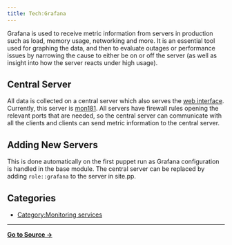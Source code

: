 ```yaml
---
title: Tech:Grafana
---
```


Grafana is used to receive metric information from servers in production such as load, memory usage, networking and more. It is an essential tool used for graphing the data, and then to evaluate outages or performance issues by narrowing the cause to either be on or off the server (as well as insight into how the server reacts under high usage).

## Central Server 

All data is collected on a central server which also serves the [web interface](https://grafana.wikitide.net/). Currently, this server is [mon181](/tech-docs/techmon181). All servers have firewall rules opening the relevant ports that are needed, so the central server can communicate with all the clients and clients can send metric information to the central server.

## Adding New Servers 

This is done automatically on the first puppet run as Grafana configuration is handled in the base module. The central server can be replaced by adding `role::grafana` to the server in site.pp.

## Categories

* [Category:Monitoring services](https://meta.miraheze.org/wiki/Category:Monitoring_services)

----
**[Go to Source &rarr;](https://meta.miraheze.org/wiki/Tech:Grafana)**